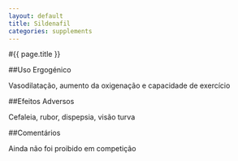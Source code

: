 ```yaml
---
layout: default
title: Sildenafil
categories: supplements
---
```


#{{ page.title }}

##Uso Ergogénico

Vasodilatação, aumento da oxigenação e capacidade de exercício

##Efeitos Adversos

Cefaleia, rubor, dispepsia, visão turva

##Comentários

Ainda não foi proibido em competição